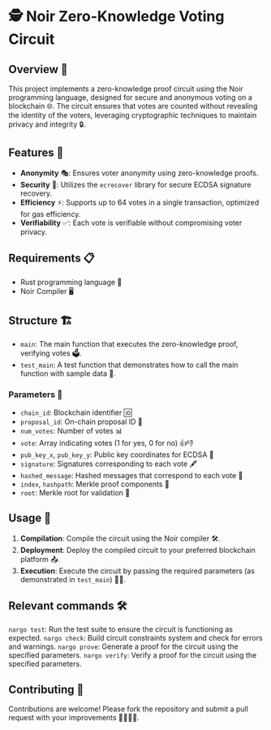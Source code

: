 # 🕵️ Noir Zero-Knowledge Voting Circuit

## Overview 📄

This project implements a zero-knowledge proof circuit using the Noir programming language, designed for secure and anonymous voting on a blockchain 🌐. The circuit ensures that votes are counted without revealing the identity of the voters, leveraging cryptographic techniques to maintain privacy and integrity 🔒.

## Features 🌟

- **Anonymity** 🎭: Ensures voter anonymity using zero-knowledge proofs.
- **Security** 🔐: Utilizes the `ecrecover` library for secure ECDSA signature recovery.
- **Efficiency** ⚡: Supports up to 64 votes in a single transaction, optimized for gas efficiency.
- **Verifiability** ✅: Each vote is verifiable without compromising voter privacy.

## Requirements 📋

- Rust programming language 🦀
- Noir Compiler 🖥️

## Structure 🏗️

- `main`: The main function that executes the zero-knowledge proof, verifying votes 🗳️.
- `test_main`: A test function that demonstrates how to call the main function with sample data 🧪.

### Parameters 📐

- `chain_id`: Blockchain identifier 🆔
- `proposal_id`: On-chain proposal ID 🔖
- `num_votes`: Number of votes 📊
- `vote`: Array indicating votes (1 for yes, 0 for no) 👍👎
- `pub_key_x`, `pub_key_y`: Public key coordinates for ECDSA 🔑
- `signature`: Signatures corresponding to each vote 🖋️
- `hashed_message`: Hashed messages that correspond to each vote 📝
- `index`, `hashpath`: Merkle proof components 🌲
- `root`: Merkle root for validation 🏁

## Usage 🚀

1. **Compilation**: Compile the circuit using the Noir compiler 🛠️.
2. **Deployment**: Deploy the compiled circuit to your preferred blockchain platform 📤.
3. **Execution**: Execute the circuit by passing the required parameters (as demonstrated in `test_main`) 🏃‍♂️.

## Relevant commands 🛠️

`nargo test`: Run the test suite to ensure the circuit is functioning as expected.
`nargo check`: Build circuit constraints system and check for errors and warnings.
`nargo prove`: Generate a proof for the circuit using the specified parameters.
`nargo verify`: Verify a proof for the circuit using the specified parameters.

## Contributing 🤝

Contributions are welcome! Please fork the repository and submit a pull request with your improvements 👨‍💻👩‍💻.
